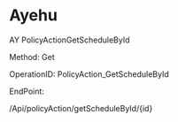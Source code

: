 #     Ayehu


AY PolicyActionGetScheduleById

Method: Get

OperationID: PolicyAction_GetScheduleById

EndPoint:

/Api/policyAction/getScheduleById/{id}
